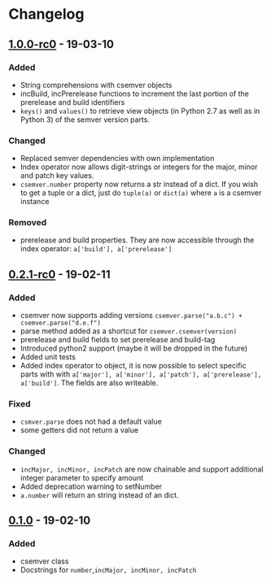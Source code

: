 # Changelog
## [1.0.0-rc0] - 19-03-10
### Added
+ String comprehensions with csemver objects
+ incBuild, incPrerelease functions to increment the last portion of the prerelease and build identifiers
+ `keys()` and `values()` to retrieve view objects (in Python 2.7 as well as in Python 3) of the semver version parts.

### Changed
* Replaced semver dependencies with own implementation
* Index operator now allows digit-strings or integers for the major, minor and patch key values.
* `csemver.number` property now returns a str instead of a dict.
  If you wish to get a tuple or a dict, just do `tuple(a)` or `dict(a)` where `a` is a csemver instance

### Removed
- prerelease and build properties. They are now accessible through the index operator: `a['build'], a['prerelease']`

## [0.2.1-rc0] - 19-02-11
### Added
+ csemver now supports adding versions `csemver.parse("a.b.c") + csemver.parse("d.e.f")`
+ parse method added as a shortcut for `csemver.csemver(version)`
+ prerelease and build fields to set prerelease and build-tag
+ Introduced python2 support (maybe it will be dropped in the future)
+ Added unit tests
+ Added index operator to object, it is now possible to select specific parts with
  with `a['major'], a['minor'], a['patch'], a['prerelease'], a['build']`. The fields are also writeable.

### Fixed
* `csmver.parse` does not had a default value
* some getters did not return a value

### Changed
* `incMajor, incMinor, incPatch` are now chainable and support additional integer parameter to specify amount
* Added deprecation warning to setNumber
* `a.number` will return an string instead of an dict.

## [0.1.0] - 19-02-10
### Added
+ csemver class
+ Docstrings for `number`,`incMajor, incMinor, incPatch`

[1.0.0-rc0]: https://github.com/sebi2020/csemver/compare/v0.2.1-rc0...v1.0.0-rc0
[0.2.1-rc0]: https://github.com/sebi2020/csemver/compare/v0.1.0...v0.2.1-rc0
[0.1.0]: https://github.com/sebi2020/csemver/compare/20f2f6f0810937af5fbc8f1ce7fc3d4a2383b28b...v0.1.0